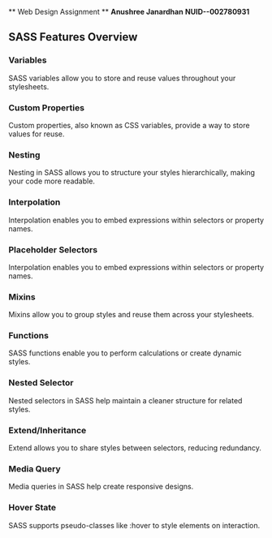 ** Web Design Assignment **
**Anushree Janardhan**
**NUID--002780931**

## SASS Features Overview

### Variables

SASS variables allow you to store and reuse values throughout your stylesheets. 

### Custom Properties

Custom properties, also known as CSS variables, provide a way to store values for reuse. 

### Nesting

Nesting in SASS allows you to structure your styles hierarchically, making your code more readable. 

### Interpolation

Interpolation enables you to embed expressions within selectors or property names.

### Placeholder Selectors

Interpolation enables you to embed expressions within selectors or property names.

### Mixins

Mixins allow you to group styles and reuse them across your stylesheets. 

### Functions

SASS functions enable you to perform calculations or create dynamic styles.

### Nested Selector

Nested selectors in SASS help maintain a cleaner structure for related styles.

### Extend/Inheritance

Extend allows you to share styles between selectors, reducing redundancy. 

### Media Query

Media queries in SASS help create responsive designs.

### Hover State

SASS supports pseudo-classes like :hover to style elements on interaction.